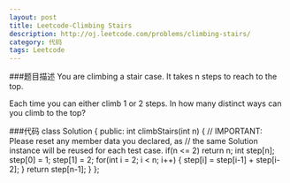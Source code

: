 ```yaml
---
layout: post
title: Leetcode-Climbing Stairs 
description: http://oj.leetcode.com/problems/climbing-stairs/
category: 代码
tags: Leetcode
---
```


###题目描述
You are climbing a stair case. It takes n steps to reach to the top.

Each time you can either climb 1 or 2 steps. In how many distinct ways can you climb to the top?

###代码
		class Solution {
				public:
				    int climbStairs(int n) {
					// IMPORTANT: Please reset any member data you declared, as
					// the same Solution instance will be reused for each test case.
				    if(n <= 2)
						return n;
					int step[n];
					step[0] = 1;
					step[1] = 2;
					for(int i = 2; i < n; i++)
					{
						step[i] = step[i-1] + step[i-2];
					}
					return step[n-1];
				    }
				};